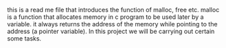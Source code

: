 this is a read me file that introduces the function of malloc, free etc.
malloc is a function that allocates memory in c program to be used later by a variable. it always returns the address
of the memory while pointing to the address (a pointer variable).
In this project we will be carrying out certain some tasks. 
